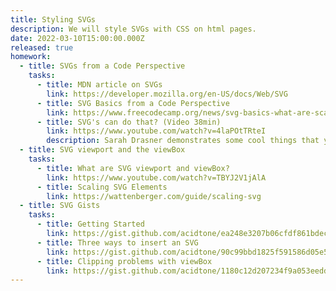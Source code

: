 ```yaml
---
title: Styling SVGs
description: We will style SVGs with CSS on html pages.
date: 2022-03-10T15:00:00.000Z
released: true
homework:
  - title: SVGs from a Code Perspective
    tasks:
      - title: MDN article on SVGs
        link: https://developer.mozilla.org/en-US/docs/Web/SVG
      - title: SVG Basics from a Code Perspective
        link: https://www.freecodecamp.org/news/svg-basics-what-are-scalable-vector-graphics-and-how-do-you-use-them/
      - title: SVG's can do that? (Video 38min)
        link: https://www.youtube.com/watch?v=4laPOtTRteI
        description: Sarah Drasner demonstrates some cool things that you can do with SVGs in web development at a conference.
  - title: SVG viewport and the viewBox
    tasks: 
      - title: What are SVG viewport and viewBox?
        link: https://www.youtube.com/watch?v=TBYJ2V1jAlA
      - title: Scaling SVG Elements
        link: https://wattenberger.com/guide/scaling-svg
  - title: SVG Gists
    tasks: 
      - title: Getting Started
        link: https://gist.github.com/acidtone/ea248e3207b06cfdf861bdec06816fb9
      - title: Three ways to insert an SVG
        link: https://gist.github.com/acidtone/90c99bbd1825f591586d05e5419d711f
      - title: Clipping problems with viewBox
        link: https://gist.github.com/acidtone/1180c12d207234f9a053eedda981ddf9
---
```


<home-work :home-work="homework">
</home-work>
